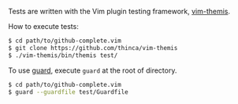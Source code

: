 Tests are written with the Vim plugin testing framework, [vim-themis](https://github.com/thinca/vim-themis).

How to execute tests:

```sh
$ cd path/to/github-complete.vim
$ git clone https://github.com/thinca/vim-themis
$ ./vim-themis/bin/themis test/
```

To use [guard](https://github.com/guard/guard), execute `guard` at the root of directory.

```sh
$ cd path/to/github-complete.vim
$ guard --guardfile test/Guardfile
```
